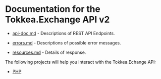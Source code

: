 # Documentation for the Tokkea.Exchange API v2

* [api-doc.md](./api-doc.md) - 	Descriptions of REST API Endpoints.

* [errors.md](./errors.md) - Descriptions of possible error messages.

* [resources.md](./resources.md) - Details of response.


The following projects will help you interact with the Tokkea.Echange API:

* [PHP](https://github.com/tokkeaexchange/php-exchange-api)
